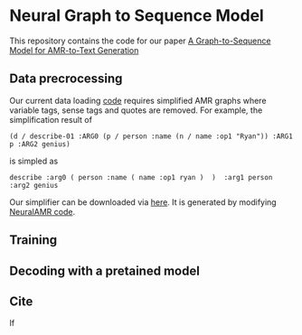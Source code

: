 # Neural Graph to Sequence Model

This repository contains the code for our paper [A Graph-to-Sequence Model for AMR-to-Text Generation](https://arxiv.org/pdf/1805.02473.pdf)

## Data precrocessing
Our current data loading [code](./src_g2s/G2S_data_stream.py) requires simplified AMR graphs where variable tags, sense tags and quotes are removed. For example, the simplification result of
```
(d / describe-01 :ARG0 (p / person :name (n / name :op1 "Ryan")) :ARG1 p :ARG2 genius)
```
is simpled as
```
describe :arg0 ( person :name ( name :op1 ryan )  )  :arg1 person :arg2 genius
```
Our simplifier can be downloaded via [here](https://www.cs.rochester.edu/~lsong10/downloads/amr_simplifier.tgz). It is generated by modifying [NeuralAMR code](https://github.com/sinantie/NeuralAmr).

## Training

## Decoding with a pretained model

## Cite
If 
